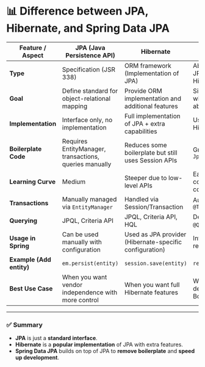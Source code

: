 # 📊 Difference between JPA, Hibernate, and Spring Data JPA

| Feature / Aspect         | JPA (Java Persistence API)                             | Hibernate                                               | Spring Data JPA                                       |
| ------------------------ | ------------------------------------------------------ | ------------------------------------------------------- | ----------------------------------------------------- |
| **Type**                 | Specification (JSR 338)                                | ORM framework (Implementation of JPA)                   | Abstraction layer over JPA (commonly using Hibernate) |
| **Goal**                 | Define standard for object-relational mapping          | Provide ORM implementation and additional features      | Simplify data access with repository abstraction      |
| **Implementation**       | Interface only, no implementation                      | Full implementation of JPA + extra capabilities         | Uses JPA provider (e.g. Hibernate) internally         |
| **Boilerplate Code**     | Requires EntityManager, transactions, queries manually | Reduces some boilerplate but still uses Session APIs    | Greatly reduced using `JpaRepository`                 |
| **Learning Curve**       | Medium                                                 | Steeper due to low-level APIs                           | Easiest, thanks to convention-based coding            |
| **Transactions**         | Manually managed via `EntityManager`                   | Handled via Session/Transaction                         | Auto-managed via `@Transactional`                     |
| **Querying**             | JPQL, Criteria API                                     | JPQL, Criteria API, HQL                                 | Derived query methods, `@Query`, native SQL           |
| **Usage in Spring**      | Can be used manually with configuration                | Used as JPA provider (Hibernate-specific configuration) | Integrated with Spring repositories                   |
| **Example (Add entity)** | `em.persist(entity)`                                   | `session.save(entity)`                                  | `repository.save(entity)`                             |
| **Best Use Case**        | When you want vendor independence with more control    | When you want full Hibernate features                   | When you want rapid development with Spring Boot      |

---

### ✅ Summary

- **JPA** is just a **standard interface**.
- **Hibernate** is a **popular implementation** of JPA with extra features.
- **Spring Data JPA** builds on top of JPA to **remove boilerplate** and **speed up development**.
